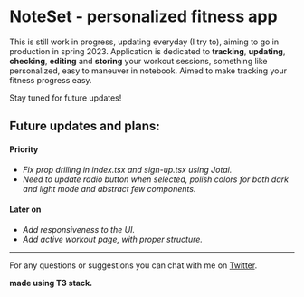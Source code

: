 # NoteSet - personalized fitness app

This is still work in progress, updating everyday (I try to), aiming to go in production in spring 2023. Application is dedicated to **tracking**, **updating**, **checking**, **editing** and **storing** your workout sessions, something like personalized, easy to maneuver in notebook.
Aimed to make tracking your fitness progress easy.

Stay tuned for future updates!

## Future updates and plans:

#### Priority

- _Fix prop drilling in index.tsx and sign-up.tsx using Jotai._
- _Need to update radio button when selected, polish colors for both dark and light mode and abstract few components._

#### Later on

- _Add responsiveness to the UI._
- _Add active workout page, with proper structure._

---

For any questions or suggestions you can chat with me on [Twitter](https://twitter.com/Srkuleo).

**made using T3 stack.**
